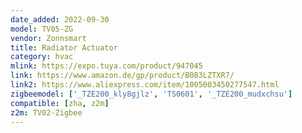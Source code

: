 ```yaml
---
date_added: 2022-09-30
model: TV05-ZG
vendor: Zonnsmart
title: Radiator Actuator
category: hvac
mlink: https://expo.tuya.com/product/947045
link: https://www.amazon.de/gp/product/B0B3LZTXR7/
link2: https://www.aliexpress.com/item/1005003450277547.html
zigbeemodel: ['_TZE200_kly8gjlz', 'TS0601', '_TZE200_mudxchsu']
compatible: [zha, z2m]
z2m: TV02-Zigbee
---
```




